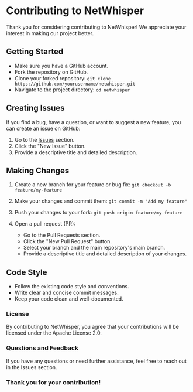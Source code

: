 # Contributing to NetWhisper

Thank you for considering contributing to NetWhisper! We appreciate your interest in making our project better.

## Getting Started

- Make sure you have a GitHub account.
- Fork the repository on GitHub.
- Clone your forked repository: `git clone https://github.com/yourusername/netwhisper.git`
- Navigate to the project directory: `cd netwhisper`

## Creating Issues

If you find a bug, have a question, or want to suggest a new feature, you can create an issue on GitHub:

1. Go to the [Issues](https://github.com/yourusername/netwhisper/issues) section.
2. Click the "New Issue" button.
3. Provide a descriptive title and detailed description.

## Making Changes

1. Create a new branch for your feature or bug fix:
   ```git checkout -b feature/my-feature```

2. Make your changes and commit them:
   ```git commit -m "Add my feature"```

3. Push your changes to your fork:
   ```git push origin feature/my-feature```

4. Open a pull request (PR):
    - Go to the Pull Requests section.
    - Click the "New Pull Request" button.
    - Select your branch and the main repository's main branch.
    - Provide a descriptive title and detailed description of your changes.

## Code Style
   - Follow the existing code style and conventions.
   - Write clear and concise commit messages.
   - Keep your code clean and well-documented.

### License
By contributing to NetWhisper, you agree that your contributions will be licensed under the Apache License 2.0.

### Questions and Feedback
If you have any questions or need further assistance, feel free to reach out in the Issues section.

### Thank you for your contribution!
